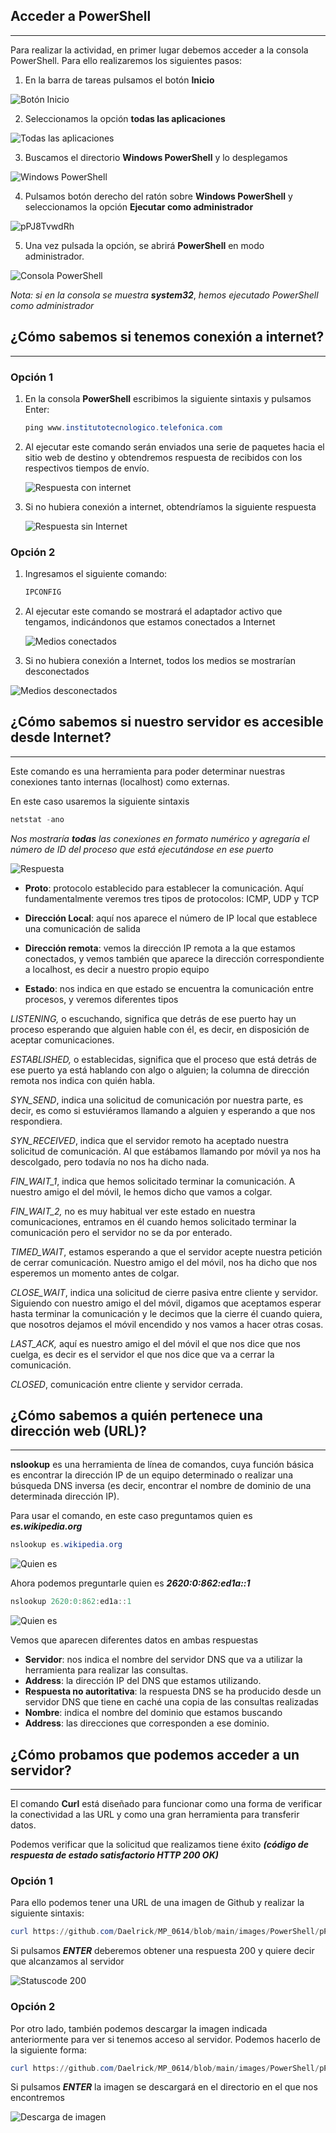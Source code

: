 ## Acceder a PowerShell

---

Para realizar la actividad, en primer lugar debemos acceder a la consola PowerShell. Para ello realizaremos los siguientes pasos:

1. En la barra de tareas pulsamos el botón **Inicio**  

![Botón Inicio](https://github.com/Daelrick/MP_0614/blob/main/images/PowerShell/JfOgWPMsL7.jpg?raw=true)


2. Seleccionamos la opción **todas las aplicaciones**

![Todas las aplicaciones](https://github.com/Daelrick/MP_0614/blob/main/images/PowerShell/5SN6d0OKvm.jpg?raw=true)


3. Buscamos el directorio **Windows PowerShell** y lo desplegamos 

![Windows PowerShell](https://github.com/Daelrick/MP_0614/blob/main/images/PowerShell/y6OUiCrDA0.jpg?raw=true)


4. Pulsamos botón derecho del ratón sobre **Windows PowerShell** y seleccionamos la opción **Ejecutar como administrador**

![pPJ8TvwdRh](https://github.com/Daelrick/MP_0614/blob/main/images/PowerShell/pPJ8TvwdRh.jpg?raw=true)


5. Una vez pulsada la opción, se abrirá **PowerShell** en modo administrador.

![Consola PowerShell](https://github.com/Daelrick/MP_0614/blob/main/images/PowerShell/n34s7me3hM.jpg?raw=true)

*Nota: si en la consola se muestra* ***system32***, *hemos ejecutado PowerShell como administrador*





## ¿Cómo sabemos si tenemos conexión a internet? 

------

### Opción 1

1. En la consola **PowerShell** escribimos la siguiente sintaxis y pulsamos Enter:

   ```powershell
   ping www.institutotecnologico.telefonica.com
   ```

   

2. Al ejecutar este comando serán enviados una serie de paquetes hacia el sitio web de destino y obtendremos respuesta de recibidos con los respectivos tiempos de envío.

   ![Respuesta con internet](https://github.com/Daelrick/MP_0614/blob/main/images/PowerShell/54G1JjF8C7.jpg?raw=true)
   
    

3. Si no hubiera conexión a internet, obtendríamos la siguiente respuesta

   ![Respuesta sin Internet](https://github.com/Daelrick/MP_0614/blob/main/images/PowerShell/ksi3SF0nW4.jpg?raw=true)



### Opción 2

1. Ingresamos el siguiente comando:

   ```powershell
   IPCONFIG
   ```

   

2. Al ejecutar este comando se mostrará el adaptador activo que tengamos, indicándonos que estamos conectados a Internet

   ![Medios conectados](https://github.com/Daelrick/MP_0614/blob/main/images/PowerShell/WGAVAu0MM4.jpg?raw=true)

3. Si no hubiera conexión a Internet, todos los medios se mostrarían desconectados

![Medios desconectados](https://github.com/Daelrick/MP_0614/blob/main/images/PowerShell/RxcFoxxJFv.jpg?raw=true)





##   ¿Cómo sabemos si nuestro servidor es accesible desde Internet? 

---

Este comando es una herramienta para poder determinar nuestras conexiones tanto internas (localhost) como externas.

En este caso usaremos la siguiente sintaxis

```powershell
netstat -ano
```

*Nos mostraría* ***todas*** *las conexiones  en formato numérico y agregaría el número de ID del proceso que está ejecutándose en ese puerto*

![Respuesta](C:\Users\daelr\OneDrive\Documentos\GitHub\Daelrick\MP_0614\images\PowerShell\JGlaPlVVws.jpg)



- **Proto**: protocolo establecido para establecer la comunicación. Aquí fundamentalmente veremos tres tipos de protocolos: ICMP, UDP y TCP

- **Dirección Local**: aquí nos aparece el número de IP local que establece una comunicación de salida

- **Dirección remota**: vemos la dirección IP remota a la que estamos conectados, y vemos también que aparece la dirección correspondiente a localhost, es decir a nuestro propio equipo

- **Estado**: nos indica en que estado se encuentra la comunicación entre procesos, y veremos diferentes tipos

*LISTENING,* o escuchando, significa que detrás de ese puerto hay un proceso esperando que alguien hable con él, es decir, en disposición de aceptar comunicaciones. 

*ESTABLISHED,* o establecidas, significa que el proceso que está detrás de ese puerto ya está hablando con algo o alguien; la columna de dirección remota nos indica con quién habla. 

*SYN_SEND*, indica una solicitud de comunicación por nuestra parte, es decir, es como si estuviéramos llamando a alguien y esperando a que nos respondiera.

*SYN_RECEIVED*, indica que el servidor remoto ha aceptado nuestra solicitud de comunicación. Al que estábamos llamando por móvil ya nos ha descolgado, pero todavía no nos ha dicho nada.

*FIN_WAIT_1*, indica que hemos solicitado terminar la comunicación. A nuestro amigo el del móvil, le hemos dicho que vamos a colgar.

*FIN_WAIT_2,* no es muy habitual ver este estado en nuestra comunicaciones, entramos en él cuando hemos solicitado terminar la comunicación pero el servidor no se da por enterado.

*TIMED_WAIT*, estamos esperando a que el servidor acepte nuestra petición de cerrar comunicación. Nuestro amigo el del móvil, nos ha dicho que nos esperemos un momento antes de colgar.

*CLOSE_WAIT*, indica una solicitud de cierre pasiva entre cliente y servidor. Siguiendo con nuestro amigo el del móvil, digamos que aceptamos esperar hasta terminar la comunicación y le decimos que la cierre él cuando quiera, que nosotros dejamos el móvil encendido y nos vamos a hacer otras cosas.

*LAST_ACK,* aquí es nuestro amigo el del móvil el que nos dice que nos cuelga, es decir es el servidor el que nos dice que va a cerrar la comunicación.

*CLOSED*, comunicación entre cliente y servidor cerrada.



## ¿Cómo sabemos a quién pertenece una dirección web (URL)?

---

**nslookup** es una herramienta de línea de comandos, cuya función básica es encontrar la dirección IP de un equipo determinado o realizar una búsqueda DNS inversa (es decir, encontrar el nombre de dominio de una determinada dirección IP).

Para usar el comando, en este caso preguntamos quien es ***es.wikipedia.org***

```powershell
nslookup es.wikipedia.org
```

![Quien es](https://github.com/Daelrick/MP_0614/blob/main/images/PowerShell/nGrV77ywtW.jpg?raw=true)

Ahora podemos preguntarle quien es ***2620:0:862:ed1a::1***

```powershell
nslookup 2620:0:862:ed1a::1
```

![Quien es](https://github.com/Daelrick/MP_0614/blob/main/images/PowerShell/CYjJDxUmgM.jpg?raw=true)

Vemos que aparecen diferentes datos en ambas respuestas

- **Servidor**: nos indica el nombre del servidor DNS que va a utilizar la herramienta para realizar las consultas.
- **Address**: la dirección IP del DNS que estamos utilizando.
- **Respuesta no autoritativa**: la respuesta DNS se ha producido desde un servidor DNS que tiene en caché una copia de las consultas realizadas
- **Nombre**: indica el nombre del dominio que estamos buscando
- **Address**: las direcciones que corresponden a ese dominio.



## ¿Cómo probamos que podemos acceder a un servidor? 

---

El comando **Curl** está diseñado para funcionar como una forma de verificar la conectividad a las URL y como una gran herramienta para transferir datos.

Podemos verificar que la solicitud que realizamos tiene éxito ***(código de respuesta de estado satisfactorio HTTP 200 OK)***

### Opción 1

Para ello podemos tener una URL de una imagen de Github y realizar la siguiente sintaxis:

```powershell
curl https://github.com/Daelrick/MP_0614/blob/main/images/PowerShell/pPJ8TvwdRh.jpg?raw=true
```

Si pulsamos ***ENTER*** deberemos obtener una respuesta 200 y quiere decir que alcanzamos al servidor

![Statuscode 200](C:\Users\daelr\OneDrive\Documentos\GitHub\Daelrick\MP_0614\images\PowerShell\Tfsrtpk9xJ.jpg)

### Opción 2

Por otro lado, también podemos descargar la imagen indicada anteriormente para ver si tenemos acceso al servidor. Podemos hacerlo de la siguiente forma:

```powershell
curl https://github.com/Daelrick/MP_0614/blob/main/images/PowerShell/pPJ8TvwdRh.jpg?raw=true -o prueba_descarga.jpg
```

Si pulsamos ***ENTER*** la imagen se descargará en el directorio en el que nos encontremos

![Descarga de imagen](C:\Users\daelr\OneDrive\Documentos\GitHub\Daelrick\MP_0614\images\PowerShell\eFZJT9dleR.jpg)

